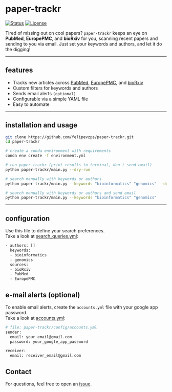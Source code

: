 # paper-trackr
[![Status](https://img.shields.io/badge/status-active-success.svg)]() [![License](https://img.shields.io/badge/license-MIT-blue.svg)](LICENSE)

Tired of missing out on cool papers? `paper-trackr` keeps an eye on **PubMed**, **EuropePMC**, and **bioRxiv** for you, scanning recent papers and sending to you via email. Just set your keywords and authors, and let it do the digging!

---

## features

- Tracks new articles across [PubMed](https://pubmed.ncbi.nlm.nih.gov/), [EuropePMC](https://europepmc.org/), and [bioRxiv](https://www.biorxiv.org/)
- Custom filters for keywords and authors
- Sends email alerts `(optional)`
- Configurable via a simple YAML file
- Easy to automate

---

## installation and usage

```bash
git clone https://github.com/felipevzps/paper-trackr.git
cd paper-trackr

# create a conda environment with requirements
conda env create -f environment.yml

# run paper-trackr (print results to terminal, don't send email)
python paper-trackr/main.py --dry-run

# search manually with keywords or authors
python paper-trackr/main.py --keywords "bioinformatics" "genomics" --dry-run

# search manually with keywords or authors and send email
python paper-trackr/main.py --keywords "bioinformatics" "genomics"
```

---

## configuration

Use this file to define your search preferences.  
Take a look at [search_queries.yml](https://github.com/felipevzps/paper-trackr/blob/main/paper-trackr/config/search_queries.yml):

```bash
- authors: []
  keywords:
  - bioinformatics
  - genomics
  sources:
  - bioRxiv
  - PubMed
  - EuropePMC
```

## e-mail alerts (optional)

To enable email alerts, create the `accounts.yml` file with your google app password.  
Take a look at [accounts.yml](https://github.com/felipevzps/paper-trackr/blob/main/paper-trackr/config/accounts.yml):

```bash
# file: paper-trackr/config/accounts.yml
sender:
  email: your_email@gmail.com
  password: your_google_app_password

receiver:
  email: receiver_email@gmail.com
```

## Contact 

For questions, feel free to open an [issue](https://github.com/felipevzps/paper-trackr/issues).
